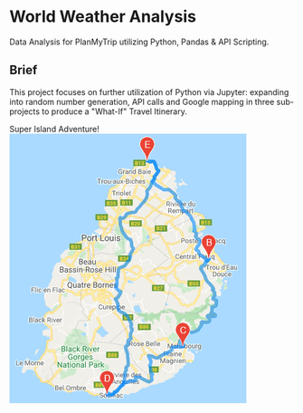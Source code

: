 # World Weather Analysis

Data Analysis for PlanMyTrip utilizing Python, Pandas &amp; API Scripting.

## Brief

This project focuses on further utilization of Python via Jupyter: expanding into random number generation, API calls and Google mapping
in three sub-projects to produce a "What-If" Travel Itinerary.

Super Island Adventure!![](/Vacation_Itinerary/WeatherPy_travel_map.png)
